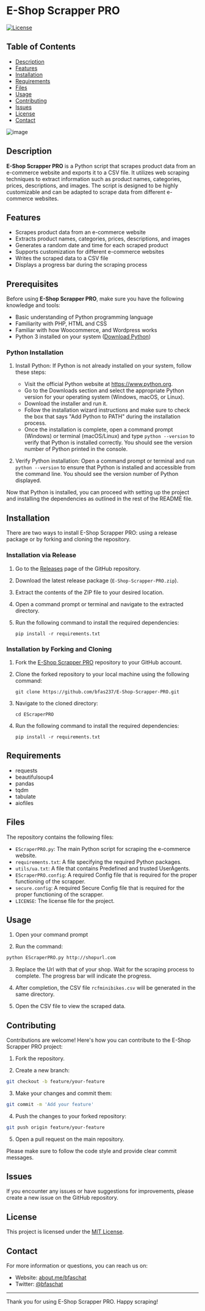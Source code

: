 # E-Shop Scrapper PRO

[![License](https://img.shields.io/badge/License-MIT-blue.svg)](https://opensource.org/licenses/MIT)

## Table of Contents
- [Description](#description)
- [Features](#features)
- [Installation](#installation)
- [Requirements](#requirements)
- [Files](#files)
- [Usage](#usage)
- [Contributing](#contributing)
- [Issues](#issues)
- [License](#license)
- [Contact](#contact)

![image](https://github.com/Bfas237/E-Shop-Scrapper-PRO/assets/24810035/b94a3736-3237-4fd7-b04a-aa6457956961)



## Description

**E-Shop Scrapper PRO** is a Python script that scrapes product data from an e-commerce website and exports it to a CSV file. It utilizes web scraping techniques to extract information such as product names, categories, prices, descriptions, and images. The script is designed to be highly customizable and can be adapted to scrape data from different e-commerce websites.

## Features

- Scrapes product data from an e-commerce website
- Extracts product names, categories, prices, descriptions, and images
- Generates a random date and time for each scraped product
- Supports customization for different e-commerce websites
- Writes the scraped data to a CSV file
- Displays a progress bar during the scraping process


## Prerequisites

Before using **E-Shop Scrapper PRO**, make sure you have the following knowledge and tools:

- Basic understanding of Python programming language
- Familiarity with PHP, HTML and CSS
- Familiar with how Woocommerce, and Wordpress works
- Python 3 installed on your system ([Download Python](https://www.python.org/downloads/))


### Python Installation

1. Install Python: If Python is not already installed on your system, follow these steps:

   - Visit the official Python website at https://www.python.org.
   - Go to the Downloads section and select the appropriate Python version for your operating system (Windows, macOS, or Linux).
   - Download the installer and run it.
   - Follow the installation wizard instructions and make sure to check the box that says "Add Python to PATH" during the installation process.
   - Once the installation is complete, open a command prompt (Windows) or terminal (macOS/Linux) and type `python --version` to verify that Python is installed correctly. You should see the version number of Python printed in the console.

2. Verify Python installation: Open a command prompt or terminal and run `python --version` to ensure that Python is installed and accessible from the command line. You should see the version number of Python displayed.

Now that Python is installed, you can proceed with setting up the project and installing the dependencies as outlined in the rest of the README file.

## Installation

There are two ways to install E-Shop Scrapper PRO: using a release package or by forking and cloning the repository.

### Installation via Release

1. Go to the [Releases](https://github.com/bfas237/E-Shop-Scrapper-PRO/releases) page of the GitHub repository.
2. Download the latest release package (`E-Shop-Scrapper-PRO.zip`).
3. Extract the contents of the ZIP file to your desired location.
4. Open a command prompt or terminal and navigate to the extracted directory.
5. Run the following command to install the required dependencies:

   ```shell
   pip install -r requirements.txt
   ```

### Installation by Forking and Cloning

1. Fork the [E-Shop Scrapper PRO](https://github.com/bfas237/E-Shop-Scrapper-PRO) repository to your GitHub account.
2. Clone the forked repository to your local machine using the following command:

   ```shell
   git clone https://github.com/bfas237/E-Shop-Scrapper-PRO.git
   ```

3. Navigate to the cloned directory:

   ```shell
   cd EScraperPRO
   ```

4. Run the following command to install the required dependencies:

   ```shell
   pip install -r requirements.txt
   ```

## Requirements

- requests
- beautifulsoup4
- pandas
- tqdm
- tabulate
- aiofiles

## Files

The repository contains the following files:

- `EScraperPRO.py`: The main Python script for scraping the e-commerce website.
- `requirements.txt`: A file specifying the required Python packages.
- `utils/ua.txt`: A file that contains Predefined and trusted UserAgents.
- `EScraperPRO.config`: A required Config file that is required for the proper functioning of the scrapper.
- `secure.config`: A required Secure Config file that is required for the proper functioning of the scrapper.
- `LICENSE`: The license file for the project.

## Usage

1. Open your command prompt

2. Run the command:

```bash
python EScraperPRO.py http://shopurl.com
```

3. Replace the Url with that of your shop. Wait for the scraping process to complete. The progress bar will indicate the progress.

4. After completion, the CSV file `rcfminibikes.csv` will be generated in the same directory.

5. Open the CSV file to view the scraped data.

## Contributing

Contributions are welcome! Here's how you can contribute to the E-Shop Scrapper PRO project:

1. Fork the repository.

2. Create a new branch:

```bash
git checkout -b feature/your-feature
```

3. Make your changes and commit them:

```bash
git commit -m 'Add your feature'
```

4. Push the changes to your forked repository:

```bash
git push origin feature/your-feature
```

5. Open a pull request on the main repository.

Please make sure to follow the code style and provide clear commit messages.

## Issues

If you encounter any issues or have suggestions for improvements, please create a new issue on the GitHub repository.

## License

This project is licensed under the [MIT License](https://opensource.org/licenses/MIT).

## Contact

For more information or questions, you can reach us on:

- Website: [about.me/bfaschat](https://about.me/bfaschat)
- Twitter: [@bfaschat](https://twitter.com/bfaschat)

---

Thank you for using E-Shop Scrapper PRO. Happy scraping!
